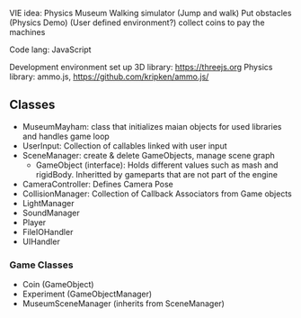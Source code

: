 VIE idea:
	Physics Museum
	Walking simulator (Jump and walk)
	Put obstacles (Physics Demo)
	(User defined environment?)
	collect coins to pay the machines 

Code lang: 
	JavaScript

Development environment set up
	3D library: https://threejs.org
	Physics library: ammo.js, https://github.com/kripken/ammo.js/

## Classes
- MuseumMayham: class that initializes maian objects for used libraries and handles game loop
- UserInput: Collection of callables linked with user input
- SceneManager: create & delete GameObjects, manage scene graph
    - GameObject (interface): Holds different values such as mash and rigidBody. Inheritted by gameparts that are not part of the engine
- CameraController: Defines Camera Pose
- CollisionManager: Collection of Callback Associators from Game objects
- LightManager
- SoundManager
- Player
- FileIOHandler
- UIHandler

### Game Classes
- Coin (GameObject)
- Experiment (GameObjectManager)
- MuseumSceneManager (inherits from SceneManager)

